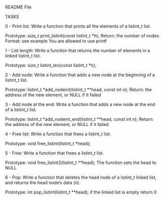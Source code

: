 README File

TASKS

0 - Print list: Write a function that prints all the elements of a listint_t list.

Prototype: size_t print_listint(const listint_t *h);
Return: the number of nodes
Format: see example
You are allowed to use printf

1 - List length: Write a function that returns the number of elements in a linked listint_t list.

Prototype: size_t listint_len(const listint_t *h);

2 - Add node: Write a function that adds a new node at the beginning of a listint_t list.

Prototype: listint_t *add_nodeint(listint_t **head, const int n);
Return: the address of the new element, or NULL if it failed

3 - Add node at the end: Write a function that adds a new node at the end of a listint_t list.

Prototype: listint_t *add_nodeint_end(listint_t **head, const int n);
Return: the address of the new element, or NULL if it failed

4 - Free list: Write a function that frees a listint_t list.

Prototype: void free_listint(listint_t *head);

5 - Free: Write a function that frees a listint_t list.

Prototype: void free_listint2(listint_t **head);
The function sets the head to NULL

6 - Pop: Write a function that deletes the head node of a listint_t linked list, and returns the head node’s data (n).

Prototype: int pop_listint(listint_t **head);
if the linked list is empty return 0
